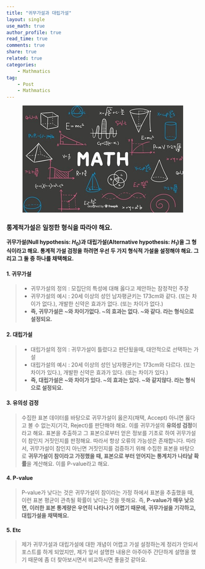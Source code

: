 ```yaml
---
title: "귀무가설과 대립가설"
layout: single
use_math: true
author_profile: true
read_time: true
comments: true
share: true
related: true
categories:
    - Mathmatics
tag:
    - Post
    - Mathmatics
---  
```

<p align="center">
  <img src="/assets/img/post/mathmatics.jpg" alt="Mathmatics"/>
</p>  

### 통계적가설은 일정한 형식을 따라야 해요.
**귀무가설(Null hypothesis: $H_0$)과 대립가설(Alternative hypothesis: $H_1$)을 그 형식이라고 해요. 통계적 가설 검정을 하려면 우선 두 가지 형식적 가설을 설정해야 해요. 그리고 그 둘 중 하나를 채택해요.**  

#### 1. 귀무가설
> - 귀무가설의 정의 : 모집단의 특성에 대해 옳다고 제안하는 잠정적인 주장  
> - 귀무가설의 예시 : 20세 이상의 성인 남자평균키는 173cm와 같다. (또는 차이가 없다.), 개발한 신약은 효과가 없다. (또는 차이가 없다.)
> - **즉, 귀무가설은 ~와 차이가없다. ~의 효과는 없다. ~와 같다. 라는 형식으로 설정되요.**      

#### 2. 대립가설
> - 대립가설의 정의 : 귀무가설이 틀렸다고 판단됬을때, 대안적으로 선택하는 가설
> - 대립가설의 예시 : 20세 이상의 성인 남자평균키는 173cm와 다르다. (또는 차이가 있다.), 개발한 신약은 효과가 있다. (또는 차이가 있다.)
> - **즉, 대립가설은 ~와 차이가 있다. ~의 효과는 있다. ~와 같지않다. 라는 형식으로 설정되요.**  

#### 3. 유의성 검정
> 수집한 표본 데이터를 바탕으로 귀무가설이 옳은지(채택, Accept) 아니면 옳다고 볼 수 없는지(기각, Reject)를 판단해야 해요. 이를 귀무가설의 **유의성 검정**이라고 해요. 표본을 추출하고 그 표본으로부터 얻은 정보를 기초로 하여 귀무가설이 참인지 거짓인지를 판정해요. 따라서 항상 오류의 가능성은 존재합니다. 따라서, 귀무가설이 참인지 아닌면 거짓인지를 검증하기 위해 수집한 표본을 바탕으로 **귀무가설이 참이라고 가정했을 때, 표본으로 부터 얻어지는 통계치가 나타날 확률**을 계산해요. 이를 P-value라고 해요.  

#### 4. P-value  
> P-value가 낮다는 것은 귀무가설이 참이라는 가정 하에서 표본을 추출했을 때, 이런 표본 평균이 관측될 확률이 낮다는 것을 뜻해요. 즉, **P-value가 매우 낮으면, 이러한 표본 통계량은 우연히 나타나기 어렵기 때문에, 귀무가설을 기각하고, 대립가설을 채택해요.**  

#### 5. Etc  
> 제가 귀무가설과 대립가설에 대한 개념이 어렵고 가설 설정하는게 정리가 안되서 포스트를 하게 되었지만, 제가 앞서 설명한 내용은 아주아주 간단하게 설명을 했기 때문에 좀 더 찾아보시면서 비교하시면 좋을것 같아요.